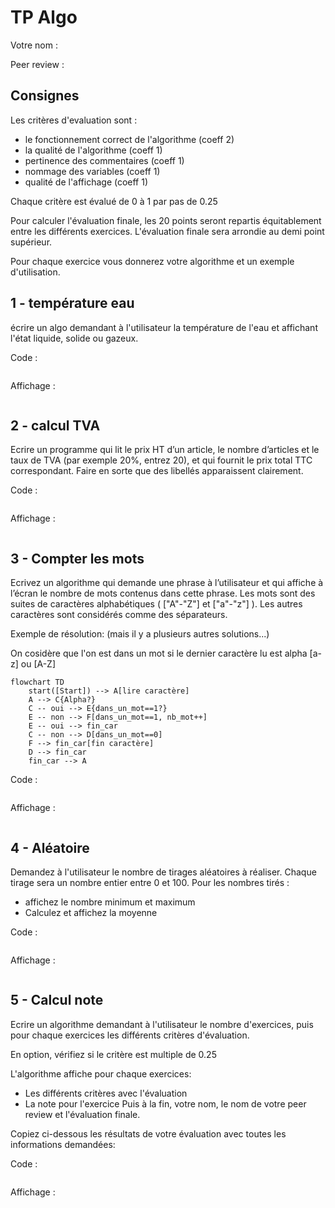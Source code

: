 # TP Algo

Votre nom : 

Peer review :

## Consignes

Les critères d'evaluation sont :
- le fonctionnement correct de l'algorithme (coeff 2)
- la qualité de l'algorithme (coeff 1)
- pertinence des commentaires (coeff 1) 
- nommage des variables (coeff 1)
- qualité de l'affichage (coeff 1)

Chaque critère est évalué de 0 à 1 par pas de 0.25

Pour calculer l'évaluation finale, les 20 points seront repartis équitablement entre les différents exercices.  L'évaluation finale sera arrondie au demi point supérieur.

Pour chaque exercice vous donnerez votre algorithme et un exemple d'utilisation.

## 1 - température eau

écrire un algo demandant à l'utilisateur la température de l'eau et affichant l'état liquide, solide ou gazeux.

Code :
```

```

Affichage :
```

```

## 2 - calcul TVA

Ecrire un programme qui lit le prix HT d’un article, le nombre d’articles et le taux de TVA (par exemple 20%, entrez 20), et qui fournit le prix total TTC correspondant. Faire en sorte que des libellés apparaissent clairement.

Code :
```

```

Affichage :
```

```


## 3 - Compter les mots
Ecrivez un algorithme qui demande une phrase à l’utilisateur et qui affiche à l’écran le nombre de mots contenus dans cette phrase. Les mots sont des suites de caractères alphabétiques ( ["A"-"Z"] et ["a"-"z"] ). Les autres caractères sont considérés comme des séparateurs.

Exemple de résolution: (mais il y a plusieurs autres solutions...)

On cosidère que l'on est dans un mot si le dernier caractère lu est alpha [a-z] ou [A-Z]

```mermaid
flowchart TD
    start([Start]) --> A[lire caractère]
    A --> C{Alpha?}
    C -- oui --> E{dans_un_mot==1?}
    E -- non --> F[dans_un_mot==1, nb_mot++]
    E -- oui --> fin_car
    C -- non --> D[dans_un_mot==0]
    F --> fin_car[fin caractère]
    D --> fin_car
    fin_car --> A
```

Code :
```

```

Affichage :
```

```

## 4 - Aléatoire

Demandez à l'utilisateur le nombre de tirages aléatoires à réaliser. Chaque tirage sera un nombre entier entre 0 et 100.
Pour les nombres tirés :
- affichez le nombre minimum et maximum 
- Calculez et affichez la moyenne

Code :
```

```

Affichage :
```

```

## 5 - Calcul note

Ecrire un algorithme demandant à l'utilisateur le nombre d'exercices, puis pour chaque exercices les différents critères d'évaluation.

En option, vérifiez si le critère est multiple de 0.25

L'algorithme affiche pour chaque exercices:
- Les différents critères avec l'évaluation
- La note pour l'exercice
Puis à la fin, votre nom, le nom de votre peer review et l'évaluation finale.

Copiez ci-dessous les résultats de votre évaluation avec toutes les informations demandées:

Code :
```

```

Affichage :
```

```
